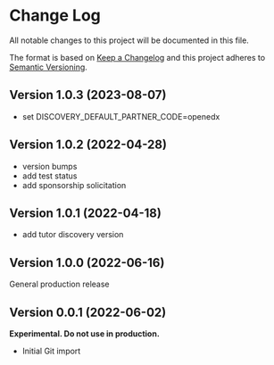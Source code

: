 # Change Log

All notable changes to this project will be documented in this file.

The format is based on [Keep a Changelog](http://keepachangelog.com/)
and this project adheres to [Semantic Versioning](http://semver.org/).

## Version 1.0.3 (2023-08-07)

- set DISCOVERY_DEFAULT_PARTNER_CODE=openedx

## Version 1.0.2 (2022-04-28)

- version bumps
- add test status
- add sponsorship solicitation

## Version 1.0.1 (2022-04-18)

- add tutor discovery version

## Version 1.0.0 (2022-06-16)

General production release

## Version 0.0.1 (2022-06-02)

**Experimental. Do not use in production.**

* Initial Git import
